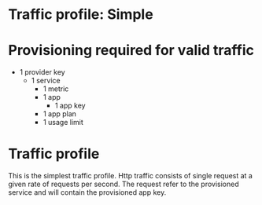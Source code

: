 # Traffic profile: Simple

# Provisioning required for valid traffic
 - 1 provider key
   - 1 service
     - 1 metric
     - 1 app
       - 1 app key
     - 1 app plan
     - 1 usage limit

# Traffic profile

This is the simplest traffic profile.
Http traffic consists of single request at a given rate of requests per second.
The request refer to the provisioned service and will contain the provisioned app key.
